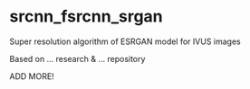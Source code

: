 # srcnn_fsrcnn_srgan

Super resolution algorithm of ESRGAN model for IVUS images

Based on ... research & ... repository

ADD MORE!